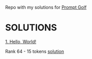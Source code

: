 Repo with my solutions for [Prompt Golf](https://promptgolf.app/)

# SOLUTIONS

[1. Hello, World!](https://promptgolf.app/hole/hello-world)

Rank 64 - 15 tokens [solution](https://github.com/mikaeltorni/prompt_golf/blob/master/1_hello_world.md)
